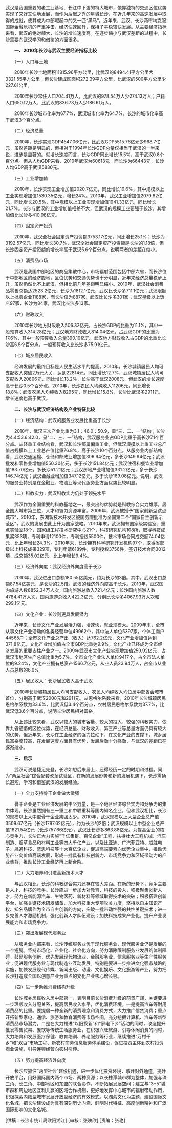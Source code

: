 武汉是我国重要的老工业基地、长江中下游的特大城市，依靠独特的交通区位优势实现了又好又快地发展，而作为后起之秀的星城长沙，在近几年来的高速发展中取得的成就，使其成为中部崛起中的又一匹“黑马”。近年来，武汉、长沙两市均克服国际金融危机的严重冲击，经济快速回升，保持了平稳较快发展。从主要经济指标来看，武汉的绝对额大，长沙的增长速度高。在逐步缩小与武汉差距的过程中，长沙需要向武汉学习和借鉴的方面很多。

　　**一、2010年长沙与武汉主要经济指标比较**

　　（一）人口与土地

　　2010年长沙土地面积11815.96平方公里，比武汉的8494.41平方公里大3321.55平方公里；但长沙建成区面积272.39平方公里，比武汉的500平方公里少227.61公里。

　　2010年长沙常住人口704.41万人，比武汉的978.54万人少274.13万人；户籍人口650.12万人，比武汉的836.73万人少186.61万人。

　　2010年长沙城市化率为67.7%，武汉城市化率为64.7%，长沙的城市化率高于武汉3个百分点。

　　（二）经济总量

　　2010年，长沙实现GDP4547.06亿元，比武汉GDP5515.76亿元少968.7亿元，虽然差距是明显的，但相对于1994年长沙GDP总量仅相当于武汉的一半来说，进步是显著的。就增长速度而言，长沙GDP同比增长15.5%，高于武汉0.8个百分点。但从人均GDP来看，2010年武汉为60613元，而长沙为66443元，长沙人均GDP高于武汉5830元。

　　（三）工业增加值

　　2010年，长沙实现工业增加值2020.7亿元，同比增长19.6%，其中规模以上工业实现增加值1530.35亿元，增长24%。2010年，武汉工业增加值2079.82亿元，同比增长20.5%，其中规模以上工业实现增加值1941.33亿元，同比增长21.7%。长沙与武汉的工业增加值相差不大，但武汉的规模工业要强于长沙，其增加值比长沙多410.98亿元。

　　（四）固定资产投资

　　2010年，武汉全社会固定资产投资额3753.17亿元，同比增长25.1%；长沙为3192.57亿元，同比增长30.7%，武汉全社会固定资产投资额是长沙的1.18倍，但长沙固定资产投资额的增长率高于武汉5.6个百分点，说明两者的差距在缩小。

　　（五）消费品市场

　　武汉是我国中部地区的商品集散中心，市场辐射范围包括中部六省，而长沙位于中部地区的经济腹地，区位优势和交通优势也十分明显，近年来经济总量稳步上升，虽然仍然比不上武汉，但相比前几年差距明显缩小。2010年，武汉社会消费品零售总额达2523.2亿元，长沙为1812.1亿元，武汉比长沙多711.1亿元；武汉限额以上批零企业1188家，而长沙仅为887家，武汉比长沙多301家；武汉星级以上饭店97家，长沙为84家，武汉比长沙多13家。

　　（六）财政收入

　　2010年长沙地方财政收入506.32亿元，占长沙GDP的比重为11.1%，其中一般预算收入314.28亿元；武汉地方财政收入814.04亿元，占武汉GDP的比重为17.6%，其中一般预算收入总量390.19亿元。武汉地方财政收入占GDP的比重比长沙高6.5个百分点，一般预算收入比长沙多75.91亿元。

　　（七）城乡居民收入

　　经济发展的最终目标是人民生活水平的提高。2010年，长沙城镇居民人均可支配收入突破2万元大关，达到22814元，同比增长12.7%，武汉城镇居民人均可支配收入20806元，同比增长13.2%，长沙高于武汉2008元，但武汉的增长速度高于长沙0.5个百分点。2010年，长沙农民人均纯收入11206元，同比增长18.8%；武汉农民人均纯收入8295元，同比增长15.8%，长沙比武汉多2911元，增长速度也高于武汉。

　　**二、长沙与武汉经济结构及产业特征比较**

　　（一）经济结构：武汉的服务业发展比重高于长沙

　　2010年，武汉三次产业比重为3.1：46.0：50.9，呈“三、二、一”结构；长沙为4.4:53.6:42.0，呈“二、三、一”结构，武汉服务业占GDP比重于高长沙7.1个百分点。从轻重工业结构看，武汉和长沙都属偏重工业，但武汉规模以上重工业总产值占规模以上工业总产值比重76.8%，高于长沙10个百分点。从服务业内部结构看，武汉交通运输、仓储和邮政业增加值306.94亿元，多长沙149.94亿元；武汉批发和零售业增加值550.30亿元，多于长沙151.84亿元；武汉住宿和餐饮业增加值183.70亿元，多长沙51.21亿元；武汉房地产业增加值331.2亿元，多于长沙146.74亿元；武汉金融业增加值347.12亿元，多于长沙169.08亿元。说明，武汉的服务业特别是在金融业、物流业等现代服务业方面优势比较明显。

　　（二）科教实力：武汉科教实力仍处于领先水平

　　武汉作为全国重要的科教基地之一，最突出的优势就是科教综合实力雄厚，居全国大城市第三位，人才和智力资源丰富。2009年，武汉被授予“国家创新型试点城市”，2010年，东湖新技术开发区被国务院批准为全国第二个“国家自主创新示范区”，武汉的发展由此上升为国家战略。2010年末，武汉拥有国家级实验室、重点实验室18个，国家级工程技术研究中心21个，科技研究机构108所，取得科技成果奖353项，专利申请12100件，专利授权5500件，技术市场合同成交额74.04亿元，比上年增长24.3%。2010年末，长沙拥有科学研究开发机构97个，取得省部级以上科技成果329项，专利申请6189件，专利授权3756件，签订技术合同3012项，成交额35.02亿元，比上年增长9.4%。

　　（三）经济外向度：武汉经济外向度高于长沙

　　2010年，武汉进出口总额180.55亿美元，约为长沙的3倍。其中，武汉出口总额87.54亿美元，是长沙的2.5倍。武汉的经济外向度高于长沙。2010年，武汉国内旅游人数8852.34万人次，国内旅游总收入721.4亿元；长沙国内旅游人数4784.41万人次，国内旅游总收入422.3亿元，分别比长沙多4067.93万人次和299.1亿元。

　　（四）文化产业：长沙则更具发展潜力

　　近年来，长沙文化产业发展活力强，增速快，就业规模大。2009年末，全市从事文化产业活动的各类经营单位49962个，其中法人单位5397家，个体工商户44565户；全市文化产业总产出（收入）达762.2亿元，文化产业增加值达到371.8亿元，文化产业增加值占全市GDP比重达9.9%，文化产业已经成为全市经济发展的重要支柱产业之一。2009年武汉市文化产业实现增加值259.92亿元，占武汉市地区生产总值比重为5.7%。全市文化产业法人单位9417个，占全市法人单位的9.24%，文化产业拥有总资产1566.7亿元，从业人员23.94万人，占全市从业人员总数的6.6%。

　　（五）居民收入：长沙居民收入高于武汉

　　2010年长沙城镇居民人均可支配收入、农民人均纯收入均位居中部省会城市首位，分别高于武汉2008元和2911元。从恩格尔系数来看，2010年长沙城镇居民恩格尔系数为33.6%，比武汉低3.4个百分点，农村居民恩格尔系数为37.7%，比武汉低3.6个百分点，说明长沙居民相对富裕。

　　从上述比较来看，武汉以较大的城市容量、较大的投入、较强的科教实力，依靠九省通衢的区位优势，在经济总量、财政收入、第三产业等总量方面仍具有较大的优势，但近年来，长沙在工业经济的强力拉动下，在文化产业的支撑下，城乡居民富裕度较高，在发展速度方面具有优势，发展后劲十分强劲，与武汉的差距已在逐渐缩小。

　　**三、启示**

　　武汉可说是捷足先登，长沙如想后来居上，还得经历一定的时期和过程。同为“两型社会”综合配套改革试验区，在新的发展形势和新的发展机遇下，长沙需扬长避短，学习和借鉴武汉的发展经验。

　　（一）全力支持骨干企业做大做强

　　骨干企业是工业经济发展的中坚力量，是一个地区经济综合实力和竞争力的集中体现。长沙虽然拥有三一重工和中联重科等国内知名企业，但和武汉相比，长沙的规模以上大中型骨干企业集团太少。2010年，武汉规模以上大型企业总产值3509.67亿元（长沙1797.62亿元），约为长沙的2倍；武汉规模以上中型企业总产值1621.54亿元（长沙757.66亿元），武汉比长沙多863.88亿元。为提高企业的核心竞争力，长沙正大力实施“千亿集群、百亿企业”工程，扶持壮大工程机械、汽车制造、烟草食品和材料工业等四大千亿产业，以及比亚迪、广汽菲亚特、威胜电子、晟通科技、蓝思科技等十大百亿企业，促进高端要素向优势企业集中，推动优势产业向价值高端发展，形成一批具有科技创新力、市场竞争力和区域带动力的产业集群，推动长沙工业经济再上新台阶。

　　（二）大力培养和引进高新技术人才

　　与武汉相比，长沙的科教综合实力还存在较大差距。在新的形势下，竞争主要是人才、科技的竞争。长沙应进一步加大对教育、科技的投入，积极聚集创新人才，努力在新能源汽车、生物医药、新材料等领域取得技术的突破；积极搭建创新平台，加强关键技术研发储备，加大科技重大专项攻关力度，坚持以自主知识产权、知名品牌作为全市自主创新的方向，突破一批带动性强的共性关键技术；进一步完善人才激励机制，强化创新人才队伍建设；加快科技成果产业化，提升产业发展能力和市场竞争力。

　　（三）突出发展现代服务业

　　从服务业内部来看，长沙传统服务业优于现代服务业，现代服务业仍是发展的一个短腿。坚持市场化、产业化、社会化方向，努力消除限制服务业发展的体制障碍，鼓励服务创新，优先发展现代物流业、金融服务业、信息服务业等生产性服务业；促进现代服务业与现代制造业互动发展。特别是要进一步推进文化强市战略的实施，加快发展现代传媒、新闻出版、动漫、文化娱乐、文化旅游等产业，努力把长沙打造成全国以创意产业为重点的文化产业核心增长极。

　　（四）进一步助推消费结构升级

　　长沙城乡居民收入居中部第一，表明目前长沙消费升级的前景广阔，关键要进一步理顺收入分配关系，提高居民收入水平，优化消费环境。一是提高汽车等耐用消费品的比重。要提倡一种全新的消费理念和消费方式，大力推广信贷消费；重点开拓新型家电、通信、旅游和教育消费等市场空间，充分挖掘计算机、汽车等新型消费品市场潜力。二是在大力推进“以旧换新”和“家电下乡”活动的同时，改造提升批发零售贸易、餐饮等传统生活服务业，在积极兴旺旅游、引导休闲消费的同时，大力培育和发展医疗保健、教育培训、养老服务等行业，继续推进“万村千乡”和“双百”市场工程、新农村商务信息服务体系建设，促进投资主体到农村投资商业设施，引导连锁经营向农村引伸。

　　（五）努力提高经济外向度

　　长沙应抓住“两型社会”建设机遇，进一步优化投资环境，敞开对外通道，提升开放平台，用好国际国内两个市场、两种资源；以长株潭城市群为整体，加强与珠三角、长三角、中部地区和东盟的联合协作，不断拓展发展空间；建立与“3+5”城市群和周边地区互利共赢的区域合作机制，更好地发挥中心城市的辐射带动作用，积极探索内陆型城市发展开放型经济的有效模式。以湖湘文化为主题，建设国际文化名城，把长沙建设成为具有深刻历史内涵、鲜明时代特征、高度创新精神和广泛国际影响的文化名城。

[供稿：长沙市统计局欧阳湘江]
[审核：张映欣]
[责编：张艳]